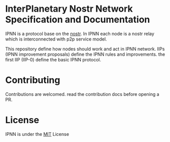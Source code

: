 # InterPlanetary Nostr Network Specification and Documentation

IPNN is a protocol base on the [nostr](https://nostr.com).
In IPNN each node is a nostr relay which is interconnected with p2p service model.

This repository define how nodes should work and act in IPNN network. IIPs (IPNN improvement proposals) define the IPNN rules and improvements. the first IIP (IIP-0) define the basic IPNN protocol.

# Contributing

Contributions are welcomed. read the contribution docs before opening a PR.

# License

IPNN is under the [MIT](./LICENSE) License